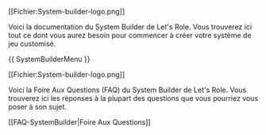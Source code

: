 [[Fichier:System-builder-logo.png]]

Voici la documentation du System Builder de Let's Role. Vous trouverez ici tout ce dont vous aurez besoin pour commencer à créer votre système de jeu customisé.

{{ SystemBuilderMenu }}


[[Fichier:System-builder-logo.png]]

Voici la Foire Aux Questions (FAQ) du System Builder de Let's Role. Vous trouverez ici les réponses à la plupart des questions que vous pourriez vous poser à son sujet.

[[FAQ-SystemBuilder|Foire Aux Questions]]
